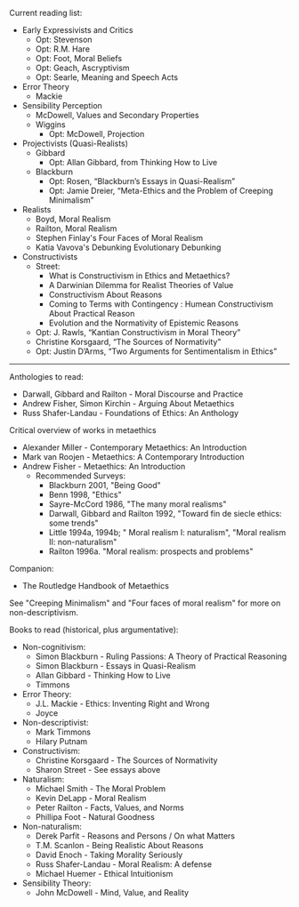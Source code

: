 Current reading list:
- Early Expressivists and Critics
    - Opt: Stevenson
    - Opt: R.M. Hare
    - Opt: Foot, Moral Beliefs
    - Opt: Geach, Ascryptivism
    - Opt: Searle, Meaning and Speech Acts
- Error Theory
    - Mackie
- Sensibility Perception
    - McDowell, Values and Secondary Properties
    - Wiggins
        - Opt: McDowell, Projection
- Projectivists (Quasi-Realists)
    - Gibbard
        - Opt: Allan Gibbard, from Thinking How to Live   
    - Blackburn
        - Opt: Rosen, “Blackburn’s Essays in Quasi-Realism” 
        - Opt: Jamie Dreier, “Meta-Ethics and the Problem of Creeping Minimalism”
- Realists
    - Boyd, Moral Realism
    - Railton, Moral Realism
    - Stephen Finlay's Four Faces of Moral Realism
    - Katia Vavova's Debunking Evolutionary Debunking
- Constructivists
    - Street:
        - What is Constructivism in Ethics and Metaethics?
        - A Darwinian Dilemma for Realist Theories of Value
        - Constructivism About Reasons
        - Coming to Terms with Contingency : Humean Constructivism About Practical Reason
        - Evolution and the Normativity of Epistemic Reasons
    - Opt: J. Rawls, “Kantian Constructivism in Moral Theory” 
    - Christine Korsgaard, “The Sources of Normativity” 
    - Opt: Justin D’Arms, “Two Arguments for Sentimentalism in Ethics”

----

Anthologies to read:
- Darwall, Gibbard and Railton - Moral Discourse and Practice
- Andrew Fisher, Simon Kirchin - Arguing About Metaethics
- Russ Shafer-Landau - Foundations of Ethics: An Anthology

Critical overview of works in metaethics
- Alexander Miller - Contemporary Metaethics: An Introduction
- Mark van Roojen - Metaethics: A Contemporary Introduction
- Andrew Fisher - Metaethics: An Introduction
    - Recommended Surveys:
        - Blackburn 2001, "Being Good"
        - Benn 1998, "Ethics"
        - Sayre-McCord 1986, "The many moral realisms"
        - Darwall, Gibbard and Railton 1992, "Toward fin de siecle ethics: some trends"
        - Little 1994a, 1994b; " Moral realism I: naturalism", "Moral realism II: non-naturalism"
        - Railton 1996a. "Moral realism: prospects and problems"

Companion:
- The Routledge Handbook of Metaethics

See "Creeping Minimalism" and "Four faces of moral realism" for more on non-descriptivism.

Books to read (historical, plus argumentative):
- Non-cognitivism:
    - Simon Blackburn - Ruling Passions: A Theory of Practical Reasoning
    - Simon Blackburn - Essays in Quasi-Realism
    - Allan Gibbard - Thinking How to Live
    - Timmons
- Error Theory:
    - J.L. Mackie - Ethics: Inventing Right and Wrong
    - Joyce
- Non-descriptivist:
    - Mark Timmons
    - Hilary Putnam
- Constructivism:
    - Christine Korsgaard - The Sources of Normativity
    - Sharon Street - See essays above
- Naturalism: 
    - Michael Smith - The Moral Problem
    - Kevin DeLapp - Moral Realism
    - Peter Railton - Facts, Values, and Norms
    - Phillipa Foot - Natural Goodness
- Non-naturalism:
    - Derek Parfit - Reasons and Persons / On what Matters
    - T.M. Scanlon - Being Realistic About Reasons
    - David Enoch - Taking Morality Seriously
    - Russ Shafer-Landau - Moral Realism: A defense
    - Michael Huemer - Ethical Intuitionism
- Sensibility Theory:
    - John McDowell - Mind, Value, and Reality
